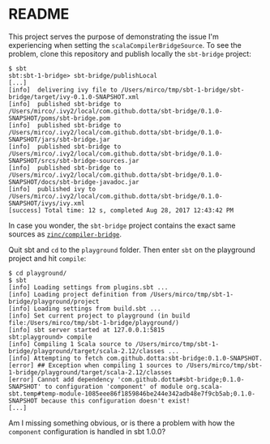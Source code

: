 # README

This project serves the purpose of demonstrating the issue I'm experiencing when setting the `scalaCompilerBridgeSource`. To see the problem, clone this repository and publish locally the `sbt-bridge` project:

```
$ sbt
sbt:sbt-1-bridge> sbt-bridge/publishLocal
[...]
[info] 	delivering ivy file to /Users/mirco/tmp/sbt-1-bridge/sbt-bridge/target/ivy-0.1.0-SNAPSHOT.xml
[info] 	published sbt-bridge to /Users/mirco/.ivy2/local/com.github.dotta/sbt-bridge/0.1.0-SNAPSHOT/poms/sbt-bridge.pom
[info] 	published sbt-bridge to /Users/mirco/.ivy2/local/com.github.dotta/sbt-bridge/0.1.0-SNAPSHOT/jars/sbt-bridge.jar
[info] 	published sbt-bridge to /Users/mirco/.ivy2/local/com.github.dotta/sbt-bridge/0.1.0-SNAPSHOT/srcs/sbt-bridge-sources.jar
[info] 	published sbt-bridge to /Users/mirco/.ivy2/local/com.github.dotta/sbt-bridge/0.1.0-SNAPSHOT/docs/sbt-bridge-javadoc.jar
[info] 	published ivy to /Users/mirco/.ivy2/local/com.github.dotta/sbt-bridge/0.1.0-SNAPSHOT/ivys/ivy.xml
[success] Total time: 12 s, completed Aug 28, 2017 12:43:42 PM
```

In case you wonder, the `sbt-bridge` project contains the exact same sources as [`zinc/compiler-bridge`](https://github.com/sbt/zinc/tree/1.x/internal/compiler-bridge).

Quit sbt and `cd` to the `playground` folder. Then enter `sbt` on the playground project and hit `compile`:

```
$ cd playground/
$ sbt
[info] Loading settings from plugins.sbt ...
[info] Loading project definition from /Users/mirco/tmp/sbt-1-bridge/playground/project
[info] Loading settings from build.sbt ...
[info] Set current project to playground (in build file:/Users/mirco/tmp/sbt-1-bridge/playground/)
[info] sbt server started at 127.0.0.1:5815
sbt:playground> compile
[info] Compiling 1 Scala source to /Users/mirco/tmp/sbt-1-bridge/playground/target/scala-2.12/classes ...
[info] Attempting to fetch com.github.dotta:sbt-bridge:0.1.0-SNAPSHOT.
[error] ## Exception when compiling 1 sources to /Users/mirco/tmp/sbt-1-bridge/playground/target/scala-2.12/classes
[error] Cannot add dependency 'com.github.dotta#sbt-bridge;0.1.0-SNAPSHOT' to configuration 'component' of module org.scala-sbt.temp#temp-module-1085eee86f1859846be244e342adb48e7f9cb5ab;0.1.0-SNAPSHOT because this configuration doesn't exist!
[...]
```

Am I missing something obvious, or is there a problem with how the `component` configuration is handled in sbt 1.0.0?